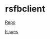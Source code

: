 # rsfbclient

[Repo](https://github.com/fernandobatels/rsfbclient/)

[Issues](https://github.com/fernandobatels/rsfbclient/issues)

